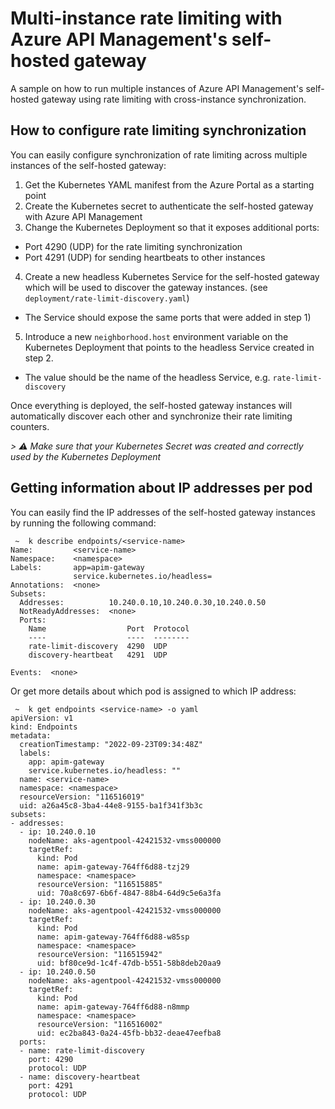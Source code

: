 # Multi-instance rate limiting with Azure API Management's self-hosted gateway

A sample on how to run multiple instances of Azure API Management's self-hosted gateway using rate limiting with cross-instance synchronization.

## How to configure rate limiting synchronization

You can easily configure synchronization of rate limiting across multiple instances of the self-hosted gateway:

1. Get the Kubernetes YAML manifest from the Azure Portal as a starting point
2. Create the Kubernetes secret to authenticate the self-hosted gateway with Azure API Management
3. Change the Kubernetes Deployment so that it exposes additional ports:
  - Port 4290 (UDP) for the rate limiting synchronization
  - Port 4291 (UDP) for sending heartbeats to other instances
4. Create a new headless Kubernetes Service for the self-hosted gateway which will be used to discover the gateway instances. (see `deployment/rate-limit-discovery.yaml`)
  - The Service should expose the same ports that were added in step 1)
5. Introduce a new `neighborhood.host` environment variable on the Kubernetes Deployment that points to the headless Service created in step 2.
  - The value should be the name of the headless Service, e.g. `rate-limit-discovery`

Once everything is deployed, the self-hosted gateway instances will automatically discover each other and synchronize their rate limiting counters.

*> ⚠️ Make sure that your Kubernetes Secret was created and correctly used by the Kubernetes Deployment*

## Getting information about IP addresses per pod

You can easily find the IP addresses of the self-hosted gateway instances by running the following command:

```shell
 ~  k describe endpoints/<service-name>
Name:         <service-name>
Namespace:    <namespace>
Labels:       app=apim-gateway
              service.kubernetes.io/headless=
Annotations:  <none>
Subsets:
  Addresses:          10.240.0.10,10.240.0.30,10.240.0.50
  NotReadyAddresses:  <none>
  Ports:
    Name                  Port  Protocol
    ----                  ----  --------
    rate-limit-discovery  4290  UDP
    discovery-heartbeat   4291  UDP

Events:  <none>
```

Or get more details about which pod is assigned to which IP address:

```shell
 ~  k get endpoints <service-name> -o yaml
apiVersion: v1
kind: Endpoints
metadata:
  creationTimestamp: "2022-09-23T09:34:48Z"
  labels:
    app: apim-gateway
    service.kubernetes.io/headless: ""
  name: <service-name>
  namespace: <namespace>
  resourceVersion: "116516019"
  uid: a26a45c8-3ba4-44e8-9155-ba1f341f3b3c
subsets:
- addresses:
  - ip: 10.240.0.10
    nodeName: aks-agentpool-42421532-vmss000000
    targetRef:
      kind: Pod
      name: apim-gateway-764ff6d88-tzj29
      namespace: <namespace>
      resourceVersion: "116515885"
      uid: 70a8c697-6b6f-4847-88b4-64d9c5e6a3fa
  - ip: 10.240.0.30
    nodeName: aks-agentpool-42421532-vmss000000
    targetRef:
      kind: Pod
      name: apim-gateway-764ff6d88-w85sp
      namespace: <namespace>
      resourceVersion: "116515942"
      uid: bf80ce9d-1c4f-47db-b551-58b8deb20aa9
  - ip: 10.240.0.50
    nodeName: aks-agentpool-42421532-vmss000000
    targetRef:
      kind: Pod
      name: apim-gateway-764ff6d88-n8mmp
      namespace: <namespace>
      resourceVersion: "116516002"
      uid: ec2ba843-0a24-45fb-bb32-deae47eefba8
  ports:
  - name: rate-limit-discovery
    port: 4290
    protocol: UDP
  - name: discovery-heartbeat
    port: 4291
    protocol: UDP
```